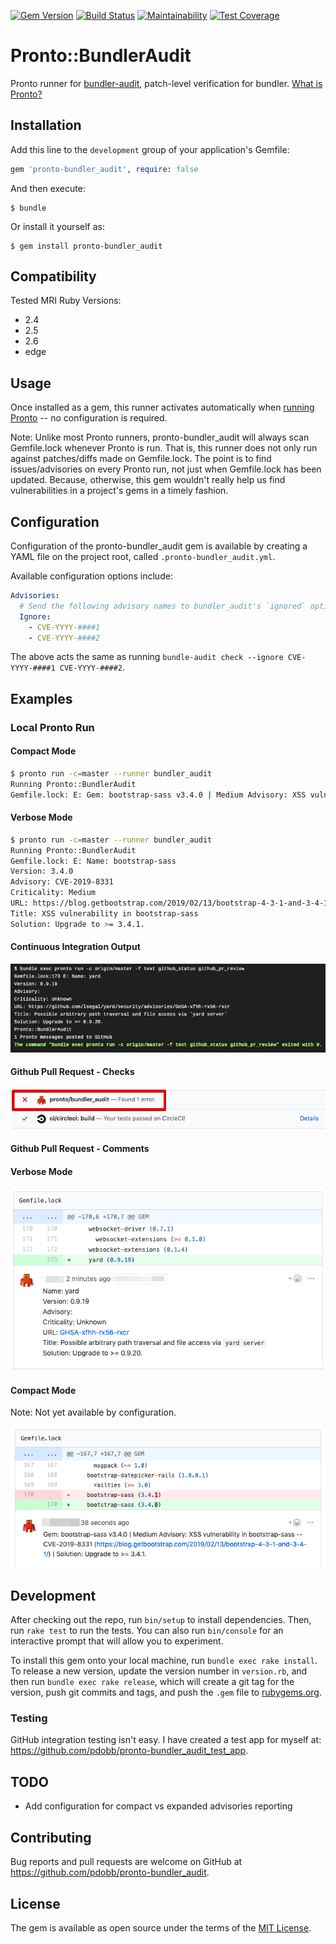 [![Gem Version](https://badge.fury.io/rb/pronto-bundler_audit.svg)](https://badge.fury.io/rb/pronto-bundler_audit)
[![Build Status](https://travis-ci.org/pdobb/pronto-bundler_audit.svg?branch=master)](https://travis-ci.org/pdobb/pronto-bundler_audit)
[![Maintainability](https://api.codeclimate.com/v1/badges/7ac01a6a6eace46487d9/maintainability)](https://codeclimate.com/github/pdobb/pronto-bundler_audit/maintainability)
[![Test Coverage](https://api.codeclimate.com/v1/badges/7ac01a6a6eace46487d9/test_coverage)](https://codeclimate.com/github/pdobb/pronto-bundler_audit/test_coverage)

# Pronto::BundlerAudit

Pronto runner for [bundler-audit](https://github.com/rubysec/bundler-audit), patch-level verification for bundler. [What is Pronto?](https://github.com/prontolabs/pronto)

## Installation

Add this line to the `development` group of your application's Gemfile:

```ruby
gem 'pronto-bundler_audit', require: false
```

And then execute:

    $ bundle

Or install it yourself as:

    $ gem install pronto-bundler_audit

## Compatibility

Tested MRI Ruby Versions:
* 2.4
* 2.5
* 2.6
* edge

## Usage

Once installed as a gem, this runner activates automatically when [running Pronto](https://github.com/prontolabs/pronto#usage) -- no configuration is required.

Note: Unlike most Pronto runners, pronto-bundler_audit will always scan Gemfile.lock whenever Pronto is run. That is, this runner does not only run against patches/diffs made on Gemfile.lock. The point is to find issues/advisories on every Pronto run, not just when Gemfile.lock has been updated. Because, otherwise, this gem  wouldn't really help us find vulnerabilities in a project's gems in a timely fashion.

## Configuration

Configuration of the pronto-bundler_audit gem is available by creating a YAML file on the project root, called `.pronto-bundler_audit.yml`.

Available configuration options include:

```yaml
Advisories:
  # Send the following advisory names to bundler_audit's `ignored` option.
  Ignore:
    - CVE-YYYY-####1
    - CVE-YYYY-####2
```

The above acts the same as running `bundle-audit check --ignore CVE-YYYY-####1 CVE-YYYY-####2`.


## Examples

### Local Pronto Run

#### Compact Mode

```bash
$ pronto run -c=master --runner bundler_audit
Running Pronto::BundlerAudit
Gemfile.lock: E: Gem: bootstrap-sass v3.4.0 | Medium Advisory: XSS vulnerability in bootstrap-sass -- CVE-2019-8331 (https://blog.getbootstrap.com/2019/02/13/bootstrap-4-3-1-and-3-4-1/) | Solution: Upgrade to >= 3.4.1.
```

#### Verbose Mode

```bash
$ pronto run -c=master --runner bundler_audit
Running Pronto::BundlerAudit
Gemfile.lock: E: Name: bootstrap-sass
Version: 3.4.0
Advisory: CVE-2019-8331
Criticality: Medium
URL: https://blog.getbootstrap.com/2019/02/13/bootstrap-4-3-1-and-3-4-1/
Title: XSS vulnerability in bootstrap-sass
Solution: Upgrade to >= 3.4.1.
```

#### Continuous Integration Output

![CI Output](images/ci-output.png)


#### Github Pull Request - Checks

![Github Check](images/github-check.png)

#### Github Pull Request - Comments

#### Verbose Mode

![Github Comment - Verbose](images/github-comment-verbose.png)

#### Compact Mode

Note: Not yet available by configuration.

![Github Comment - Compact](images/github-comment-compact.png)


## Development

After checking out the repo, run `bin/setup` to install dependencies. Then, run `rake test` to run the tests. You can also run `bin/console` for an interactive prompt that will allow you to experiment.

To install this gem onto your local machine, run `bundle exec rake install`. To release a new version, update the version number in `version.rb`, and then run `bundle exec rake release`, which will create a git tag for the version, push git commits and tags, and push the `.gem` file to [rubygems.org](https://rubygems.org).

### Testing

GitHub integration testing isn't easy. I have created a test app for myself at: https://github.com/pdobb/pronto-bundler_audit_test_app.


## TODO

* Add configuration for compact vs expanded advisories reporting

## Contributing

Bug reports and pull requests are welcome on GitHub at https://github.com/pdobb/pronto-bundler_audit.

## License

The gem is available as open source under the terms of the [MIT License](https://opensource.org/licenses/MIT).
